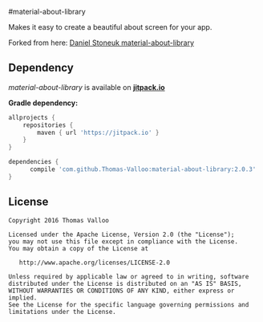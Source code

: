 #material-about-library

Makes it easy to create a beautiful about screen for your app.

Forked from here: [Daniel Stoneuk material-about-library][2]


Dependency
----------

*material-about-library* is available on [**jitpack.io**][1]

**Gradle dependency:**
```gradle
allprojects {
    repositories {
        maven { url 'https://jitpack.io' }
    }
}
```
```gradle
dependencies {
	  compile 'com.github.Thomas-Valloo:material-about-library:2.0.3'
}
```


License
-------

    Copyright 2016 Thomas Valloo

    Licensed under the Apache License, Version 2.0 (the "License");
    you may not use this file except in compliance with the License.
    You may obtain a copy of the License at

       http://www.apache.org/licenses/LICENSE-2.0

    Unless required by applicable law or agreed to in writing, software
    distributed under the License is distributed on an "AS IS" BASIS,
    WITHOUT WARRANTIES OR CONDITIONS OF ANY KIND, either express or implied.
    See the License for the specific language governing permissions and
    limitations under the License.

[1]: https://jitpack.io
[2]: https://github.com/daniel-stoneuk/material-about-library
